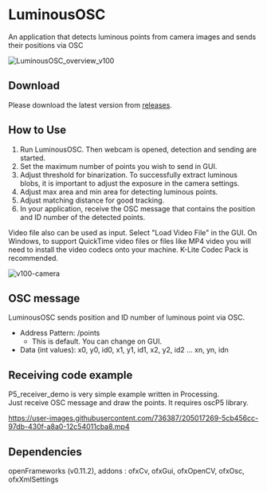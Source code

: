 # LuminousOSC
An application that detects luminous points from camera images and sends their positions via OSC

![LuminousOSC_overview_v100](https://user-images.githubusercontent.com/736387/205011797-a971f181-f9f6-4f87-8a80-c9c010369a19.png)


## Download

Please download the latest version from [releases](https://github.com/kougaku/LuminousOSC/releases).  

## How to Use
1. Run LuminousOSC. Then webcam is opened, detection and sending are started.
1. Set the maximum number of points you wish to send in GUI.
1. Adjust threshold for binarization. To successfully extract luminous blobs, it is important to adjust the exposure in the camera settings.
1. Adjust max area and min area for detecting luminous points.
1. Adjust matching distance for good tracking.
1. In your application, receive the OSC message that contains the position and ID number of the detected points.

Video file also can be used as input. Select "Load Video File" in the GUI. On Windows, to support QuickTime video files or files like MP4 video you will need to install the video codecs onto your machine. K-Lite Codec Pack is recommended.

![v100-camera](https://user-images.githubusercontent.com/736387/205016249-a9174901-62d3-4838-80c1-324f155a6adf.png)

## OSC message
LuminousOSC sends position and ID number of luminous point via OSC.

- Address Pattern: /points
  - This is default. You can change on GUI.
- Data (int values): x0, y0, id0, x1, y1, id1, x2, y2, id2 ... xn, yn, idn

## Receiving code example
P5_receiver_demo is very simple example written in Processing.  
Just receive OSC message and draw the points. It requires oscP5 library. 
  
  
https://user-images.githubusercontent.com/736387/205017269-5cb456cc-97db-430f-a8a0-12c54011cba8.mp4

## Dependencies
openFrameworks (v0.11.2), addons : ofxCv, ofxGui, ofxOpenCV, ofxOsc, ofxXmlSettings
